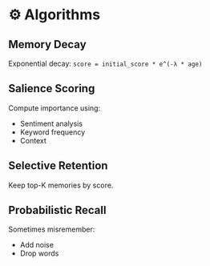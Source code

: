 # ⚙️ Algorithms

## Memory Decay
Exponential decay: `score = initial_score * e^(-λ * age)`

## Salience Scoring
Compute importance using:
- Sentiment analysis
- Keyword frequency
- Context

## Selective Retention
Keep top-K memories by score.

## Probabilistic Recall
Sometimes misremember:
- Add noise
- Drop words
